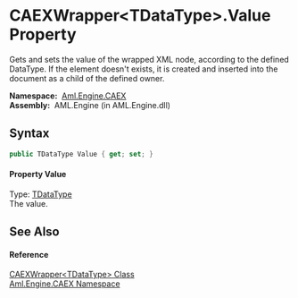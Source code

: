 CAEXWrapper&lt;TDataType>.Value Property
========================================
Gets and sets the value of the wrapped XML node, according to the defined DataType. If the element doesn't exists, it is created and inserted into the document as a child of the defined owner.

  **Namespace:**  [Aml.Engine.CAEX][1]  
  **Assembly:**  AML.Engine (in AML.Engine.dll)

Syntax
------

```csharp
public TDataType Value { get; set; }
```

#### Property Value
Type: [TDataType][2]  
 The value. 

See Also
--------

#### Reference
[CAEXWrapper&lt;TDataType> Class][2]  
[Aml.Engine.CAEX Namespace][1]  

[1]: ../README.md
[2]: README.md
[3]: https://www.automationml.org
[4]: ../../icons/logoShade.png